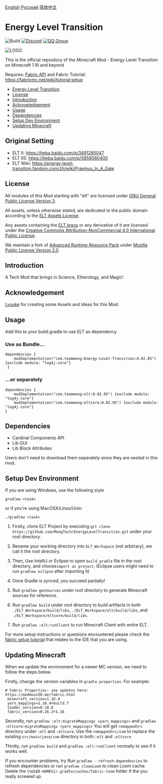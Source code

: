 [English](README.md) [Русский](README.RU.md)  [简体中文](README.CN.md)

# Energy Level Transition 
![Build](https://github.com/MoegTech/EnergyLevelTransition/workflows/Build/badge.svg) 
[![Discord](https://img.shields.io/badge/Discord-Join%20Us-blue)](https://discord.gg/BWn6E94)
[![QQ Group](https://img.shields.io/badge/QQ%20Group-940209097-blue)](https://jq.qq.com/?_wv=1027&k=keVW7jBX)

![LOGO](https://raw.githubusercontent.com/MoegTech/EnergyLevelTransition/1.16/src/main/resources/logos/logo-300-300.png)

This is the official repository of the Minecraft Mod - Energy Level Transition on Minecraft 1.16 and beyond

Requires: [Fabric API](https://github.com/FabricMC/fabric) 
and Fabric Tutorial: https://fabricmc.net/wiki/tutorial:setup

- [Energy Level Transition](#energy-level-transition)
- [License](#license)
- [Introduction](#introduction)
- [Acknowledgement](#acknowledgement)
- [Usage](#usage)
- [Dependencies](#dependencies)
- [Setup Dev Environment](#setup-dev-environment)
- [Updating Minecraft](#updating-minecraft)

## Original Setting
- ELT II: https://tieba.baidu.com/p/3491285047
- ELT IIS: https://tieba.baidu.com/p/5858060400
- ELT Wiki: https://energy-level-transition.fandom.com/zh/wiki/Fraxinus_In_A_Gale

## License

All modules of this Mod starting with "elt" are licensed under [GNU General Public License Version 3](LICENSE). 

All assets, unless otherwise stated, are dedicated to the public domain
according to the [ELT Assets License](src/main/resources/LICENSE.assets).

Any assets containing the [ELT logos](src/main/resources/assets.energyleveltransition/icon.png) or any
derivative of it are licensed under the [Creative Commons Attribution-NonCommercial 4.0 International Public License](src/main/resources/LICENSE.logos).

We maintain a fork of [Advanced Runtime Resource Pack](https://github.com/Devan-Kerman/ARRP) 
under [Mozilla Public License Version 2.0](arrp/LICENSE)

## Introduction

A Tech Mod that brings in Science, Etherology, and Magic!

## Acknowledgement

[Lyuuke](https://github.com/Lyuuke) for creating some Assets and Ideas for this Mod. 

## Usage

Add this to your build.gradle to use ELT as dependency
### Use as Bundle...
```
dependencies {
	modImplementation("com.teammoeg:Energy-Level-Transition:0.02.05") {exclude module: "log4j-core"}
 }
 ```
### ...or separately
```
dependencies {
	modImplementation("com.teammoeg:elt:0.02.05") {exclude module: "log4j-core"}
	modImplementation("com.teammoeg:eltcore:0.02.05") {exclude module: "log4j-core"}
}
```

## Dependencies

- Cardinal Components API
- Lib GUI
- Lib Block Attributes

Users don't need to download them separately since they are nested in this mod. 

## Setup Dev Environment

If you are using Windows, use the following style

```gradlew <task>```

or if you're using MacOSX/Linux/Unix:

```./gradlew <task>```

1. Firstly, clone ELT Project by executing `git clone https://github.com/MoegTech/EnergyLevelTransition.git` under your root directory. 

2. Rename your working directory into `ELT_Workspace` (not arbitrary), we call it the root directory. 

3. Then, Use IntelliJ or Eclipse to open `build.gradle` file in the root directory, and choose`import as project`. (Eclipse users might need to run `gradlew eclipse` after importing it)

4. Once Gradle is synced, you succeed partially!

5. Run `gradlew genSources` under root directory to generate Minecraft sources for reference. 

6. Run `gradlew build` under root directory to build artifacts in both `./ELT_Workspace/build/libs`, `./ELT_Workspace/elt/build/libs`, and `./ELT_Workspace/eltcore/build/libs`.

7. Run `gradlew :elt:runClient` to run Minecraft Client with entire ELT.

For more setup instructions or questions encountered please check the [fabric setup tutorial](https://fabricmc.net/wiki/tutorial:setup) that relates to the IDE that you are using.

## Updating Minecraft

When we update the environment for a newer MC version, we need to follow the steps below.

Firstly, change the version variables in `gradle.properties`. For example:

```
# Fabric Properties: see updates here: https://modmuss50.me/fabric.html
 minecraft_version=1.16.4
 yarn_mappings=1.16.4+build.7
 loader_version=0.10.8
 fabric_version=0.26.2+1.16
```

Secondly, run `gradlew :elt:migrateMappings <yarn_mappings>` and `gradlew :eltcore:migrateMappings <yarn_mappings>` 
You will get `remappedSrc` directory under `:elt` and `:eltcore`. Use the `remappedSrc/com` to replace the existing `src/main/java/com` directory in both `:elt` and `:eltcore`

Thirdly, run `gradlew build` and `gradlew :elt:runClient` normally to see if it works well. 

If you encounter problems, try
Run `gradlew --refresh-dependencies` to refresh dependencies or
run `gradlew cleanLoom` to clean Loom cache. Delete the `{%USER-HOME%}/.gradle/caches/fabric-loom` folder if the you really screwed up.
